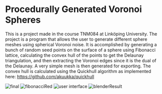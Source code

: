 # Procedurally Generated Voronoi Spheres
This is a project made in the course TNM084 at Linköping University. 
The project is a program that allows the user to generate different sphere meshes using spherical Voronoi noise.
It is accomplished by generating a bunch of random seed points on the surface of a sphere using Fibonacci lattice, calculating the convex hull of the points to get the Delaunay triangulation, and then extracting the Voronoi edges since it is the dual of the Delaunay. A very simple mesh is then generated for exporting.
The convex hull is calculated using the Quickhull algorithm as implemented here: https://github.com/akuukka/quickhull

![final](https://github.com/user-attachments/assets/0aa877af-5774-4941-85b4-4c80701d3aaf)
![fibonacciRed](https://github.com/user-attachments/assets/38f7dff7-17b8-4dad-a95c-33051351cef4)
![user interface](https://github.com/user-attachments/assets/2e399b46-ced1-404d-bb76-467a532af99e)
![blenderResult](https://github.com/user-attachments/assets/f18e0ec4-348c-4f56-8a91-8ccf93cfee45)
